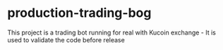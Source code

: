 # production-trading-bog
This project is a trading bot running for real with Kucoin exchange - It is used to validate the code before release

